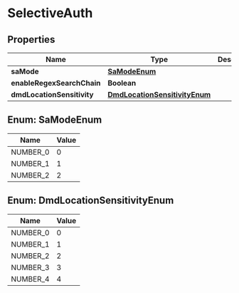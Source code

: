 
# SelectiveAuth

## Properties
Name | Type | Description | Notes
------------ | ------------- | ------------- | -------------
**saMode** | [**SaModeEnum**](#SaModeEnum) |  |  [optional]
**enableRegexSearchChain** | **Boolean** |  |  [optional]
**dmdLocationSensitivity** | [**DmdLocationSensitivityEnum**](#DmdLocationSensitivityEnum) |  |  [optional]


<a name="SaModeEnum"></a>
## Enum: SaModeEnum
Name | Value
---- | -----
NUMBER_0 | 0
NUMBER_1 | 1
NUMBER_2 | 2


<a name="DmdLocationSensitivityEnum"></a>
## Enum: DmdLocationSensitivityEnum
Name | Value
---- | -----
NUMBER_0 | 0
NUMBER_1 | 1
NUMBER_2 | 2
NUMBER_3 | 3
NUMBER_4 | 4



